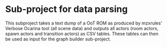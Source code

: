 # Sub-project for data parsing

This subproject takes a text dump of a OoT ROM as produced by mzxrules' Verbose Ocarina tool (all scene data)
and outputs all actors (room actors, spawn actors and transition actors) as CSV tables.
These tables can then be used as input for the graph builder sub-project.
